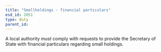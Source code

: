 ```yaml
---
title: "Smallholdings - financial particulars"
esd_id: 2051
type: duty
parent_id:  
---
```


A local authority must comply with requests to provide the Secretary of State with financial particulars regarding small holdings.

